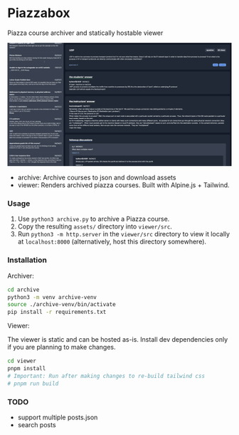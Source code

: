 # Piazzabox

Piazza course archiver and statically hostable viewer

![screenshot](screenshot.png)

- archive: Archive courses to json and download assets
- viewer: Renders archived piazza courses. Built with Alpine.js + Tailwind.

### Usage

1. Use `python3 archive.py` to archive a Piazza course.
2. Copy the resulting `assets/` directory into `viewer/src`.
3. Run `python3 -m http.server` in the `viewer/src` directory to view it
   locally at `localhost:8000` (alternatively, host this directory somewhere).

### Installation

Archiver:

```sh
cd archive
python3 -m venv archive-venv
source ./archive-venv/bin/activate
pip install -r requirements.txt
```

Viewer:

The viewer is static and can be hosted as-is. Install dev dependencies only if
you are planning to make changes.

```sh
cd viewer
pnpm install
# Important: Run after making changes to re-build tailwind css
# pnpm run build
```

### TODO

- support multiple posts.json
- search posts
